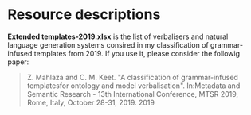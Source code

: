 # Resource descriptions

**Extended templates-2019.xlsx** is the list of verbalisers and natural language generation systems consired in my classification of grammar-infused templates from 2019. If you use it, please consider the followig paper:

> Z. Mahlaza and C. M. Keet. "A classification of grammar-infused templatesfor ontology and model verbalisation". In:Metadata and Semantic Research - 13th International Conference, MTSR 2019, Rome, Italy, October 28-31, 2019. 2019
